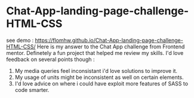 # Chat-App-landing-page-challenge-HTML-CSS
see demo : https://flomhw.github.io/Chat-App-landing-page-challenge-HTML-CSS/
Here is my answer to the Chat App challenge from Frontend mentor. 
Definetely a fun project that helped me review my skills. I'd love feedback on several points though :
1. My media queries feel inconsistant i'd love solutions to improve it.
2. My usage of units might be inconsistent as well on certain elements.
3. I'd love advice on where i could have exploit more features of SASS to code smarter.
